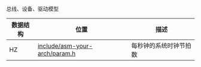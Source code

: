 总线、设备、驱动模型


|数据结构|位置|描述|
|-------|----|----|
|HZ     |[include/asm-your-arch/param.h](https://github.com/SysTick/linux-2.6.22/blob/master/include/asm-arm/param.h)|每秒钟的系统时钟节拍数|
